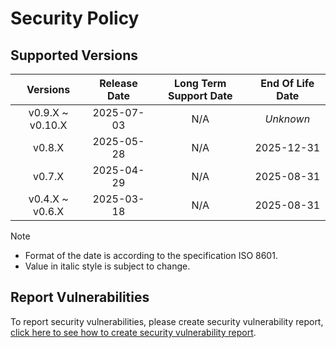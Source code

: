 # Security Policy

## Supported Versions

| **Versions** | **Release Date** | **Long Term Support Date** | **End Of Life Date** |
|:-:|:-:|:-:|:-:|
| v0.9.X \~ v0.10.X | 2025-07-03 | N/A | *Unknown* |
| v0.8.X | 2025-05-28 | N/A | 2025-12-31 |
| v0.7.X | 2025-04-29 | N/A | 2025-08-31 |
| v0.4.X \~ v0.6.X | 2025-03-18 | N/A | 2025-08-31 |

> [!NOTE]
> - Format of the date is according to the specification ISO 8601.
> - Value in italic style is subject to change.

## Report Vulnerabilities

To report security vulnerabilities, please create security vulnerability report, [click here to see how to create security vulnerability report](https://github.com/hugoalh/hugoalh/blob/main/guides/universal-contributing.md#create-security-vulnerability-report).
